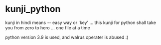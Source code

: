# kunji_python
kunji in hindi means -- easy way or 'key' ... this kunji for python shall take you from zero to hero ... one file at a time 

python version 3.9 is used, and walrus operater is abused :)
